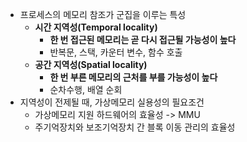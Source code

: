 - 프로세스의 메모리 참조가 군집을 이루는 특성
	- **시간 지역성(Temporal locality)**
		- **한 번 접근된 메모리는 곧 다시 접근될 가능성이 높다**
		- 반복문, 스택, 카운터 변수, 함수 호출
	- **공간 지역성(Spatial locality)**
		- **한 번 부른 메모리의 근처를 부를 가능성이 높다**
		- 순차수행, 배열 순회
- 지역성이 전제될 때, 가상메모리 실용성의 필요조건
	- 가상메모리 지원 하드웨어의 효율성 -> MMU
	- 주기억장치와 보조기억장치 간 블록 이동 관리의 효율성